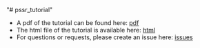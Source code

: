 "# pssr_tutorial" 

- A pdf of the tutorial can be found here: [pdf](tutorial_pssr.pdf)
- The html file of the tutorial is available here: [html](http://htmlpreview.github.io/?https://github.com/AngelosPsy/pssr_tutorial/blob/master/tutorial_pssr.html)
- For questions or requests, please create an issue here: [issues](https://github.com/AngelosPsy/pssr_tutorial/issues)

